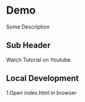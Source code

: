 # Demo

Some Description

## Sub Header

Watch Tutorial on Youtube.

## Local Development
1.Open index.html in browser